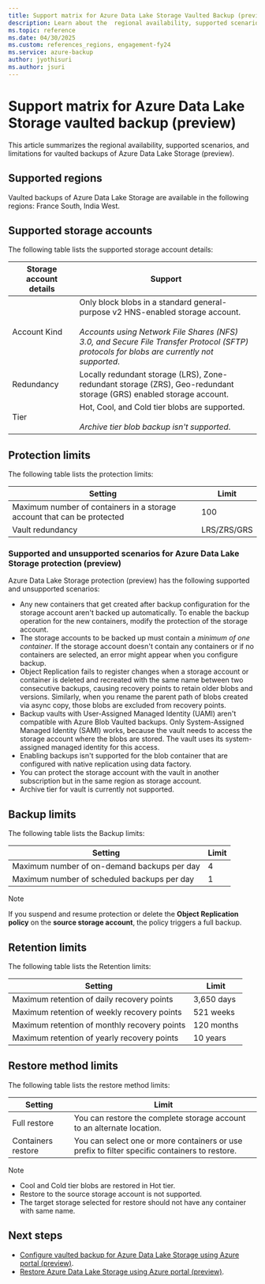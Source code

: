```yaml
---
title: Support matrix for Azure Data Lake Storage Vaulted Backup (preview)
description: Learn about the  regional availability, supported scenarios, and limitations for vaulted backups of Azure Data Lake Storage (preview).
ms.topic: reference
ms.date: 04/30/2025
ms.custom: references_regions, engagement-fy24
ms.service: azure-backup
author: jyothisuri
ms.author: jsuri
---
```


# Support matrix for Azure Data Lake Storage vaulted backup (preview)

This article summarizes the regional availability, supported scenarios, and limitations for vaulted backups of Azure Data Lake Storage (preview).

## Supported regions

Vaulted backups of Azure Data Lake Storage are available in the following regions: France South, India West.

## Supported storage accounts

The following table lists the supported storage account details:

| Storage  account details | Support |
| ------------------------ | ------------------------------------------------------------ |
| Account  Kind            | Only block blobs in a standard general-purpose v2 HNS-enabled storage account. <br><br>*Accounts using Network File Shares (NFS) 3.0, and Secure File Transfer Protocol (SFTP) protocols for blobs are currently not supported*.|
| Redundancy              | Locally redundant storage (LRS), Zone-redundant storage (ZRS), Geo-redundant storage (GRS) enabled storage account. |
| Tier              | Hot, Cool, and Cold tier blobs are supported.<br><br>*Archive tier blob backup isn't supported*. |

## Protection limits

The following table lists the protection limits:

| **Setting** | **Limit**                                                      |
| ------------------------------------------------------------ | ----- |
| Maximum number of containers in a storage account that can be protected | 100 |
| Vault redundancy              | LRS/ZRS/GRS |

### Supported and unsupported scenarios for Azure Data Lake Storage protection (preview)

Azure Data Lake Storage protection (preview) has the following supported and unsupported scenarios:

- Any new containers that get created after backup configuration for the storage account aren't backed up automatically. To enable the backup operation for the new containers, modify the protection of the storage account. 
- The storage accounts to be backed up must contain a *minimum of one container*. If the storage account doesn't contain any containers or if no containers are selected, an error might appear when you configure backup.
- Object Replication fails to register changes when a storage account or container is deleted and recreated with the same name between two consecutive backups, causing recovery points to retain older blobs and versions. Similarly, when you rename the parent path of blobs created via async copy, those blobs are excluded from recovery points.
- Backup vaults with User-Assigned Managed Identity (UAMI) aren't compatible with Azure Blob Vaulted backups. Only System-Assigned Managed Identity (SAMI) works, because the vault needs to access the storage account where the blobs are stored. The vault uses its system-assigned managed identity for this access.
- Enabling backups isn't supported for the blob container that are configured with native replication using data factory.
- You can protect the storage account with the vault in another subscription but in the same region as storage account.
- Archive tier for vault is currently not supported.


## Backup limits

The following table lists the Backup limits:

| **Setting** | **Limit**                                                      |
| ------------------------ | ------------------------------------------------------------ |
| Maximum number of on-demand backups per day             | 4|
| Maximum number of scheduled backups per day             | 1|

>[!Note]
>If you suspend and resume protection or delete the **Object Replication policy** on the **source storage account**, the policy triggers a full backup.

## Retention limits

The following table lists the Retention limits:

| **Setting** | **Limit**                                                      |
| ------------------------ | ------------------------------------------------------------ |
| Maximum retention of daily recovery points             | 3,650 days|
| Maximum retention of weekly recovery points             | 521 weeks|
| Maximum retention of monthly recovery points             | 120 months|
| Maximum retention of yearly recovery points             | 10 years|

## Restore method limits

The following table lists the restore method limits:

| **Setting** | **Limit**                                                      |
| ------------------------ | ------------------------------------------------------------ |
| Full restore             | You can restore the complete storage account to an alternate location.|
| Containers restore       | You can select one or more containers or use prefix to filter specific containers to restore.|

>[!Note]
>- Cool and Cold tier blobs are restored in Hot tier.
>- Restore to the source storage account is not supported. 
>- The target storage selected for restore should not have any container with same name.

## Next steps

- [Configure vaulted backup for Azure Data Lake Storage using Azure portal (preview)](azure-data-lake-storage-configure-backup.md).
- [Restore Azure Data Lake Storage using Azure portal (preview)](azure-data-lake-storage-restore.md).